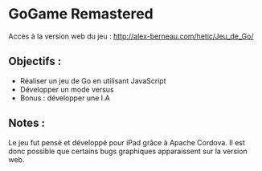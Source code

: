 # GoGame Remastered
Accès à la version web du jeu : http://alex-berneau.com/hetic/Jeu_de_Go/


## Objectifs :
- Réaliser un jeu de Go en utilisant JavaScript
- Développer un mode versus 
- Bonus : développer une I.A

## Notes :
Le jeu fut pensé et développé pour iPad grâce à Apache Cordova. Il est donc possible que certains bugs graphiques apparaissent sur la version web.
